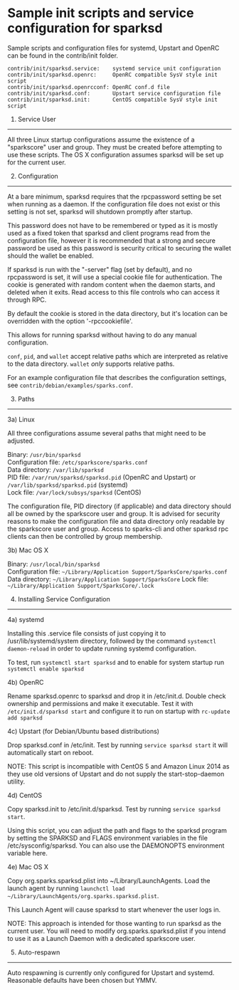 Sample init scripts and service configuration for sparksd
==========================================================

Sample scripts and configuration files for systemd, Upstart and OpenRC
can be found in the contrib/init folder.

    contrib/init/sparksd.service:    systemd service unit configuration
    contrib/init/sparksd.openrc:     OpenRC compatible SysV style init script
    contrib/init/sparksd.openrcconf: OpenRC conf.d file
    contrib/init/sparksd.conf:       Upstart service configuration file
    contrib/init/sparksd.init:       CentOS compatible SysV style init script

1. Service User
---------------------------------

All three Linux startup configurations assume the existence of a "sparkscore" user
and group.  They must be created before attempting to use these scripts.
The OS X configuration assumes sparksd will be set up for the current user.

2. Configuration
---------------------------------

At a bare minimum, sparksd requires that the rpcpassword setting be set
when running as a daemon.  If the configuration file does not exist or this
setting is not set, sparksd will shutdown promptly after startup.

This password does not have to be remembered or typed as it is mostly used
as a fixed token that sparksd and client programs read from the configuration
file, however it is recommended that a strong and secure password be used
as this password is security critical to securing the wallet should the
wallet be enabled.

If sparksd is run with the "-server" flag (set by default), and no rpcpassword is set,
it will use a special cookie file for authentication. The cookie is generated with random
content when the daemon starts, and deleted when it exits. Read access to this file
controls who can access it through RPC.

By default the cookie is stored in the data directory, but it's location can be overridden
with the option '-rpccookiefile'.

This allows for running sparksd without having to do any manual configuration.

`conf`, `pid`, and `wallet` accept relative paths which are interpreted as
relative to the data directory. `wallet` *only* supports relative paths.

For an example configuration file that describes the configuration settings,
see `contrib/debian/examples/sparks.conf`.

3. Paths
---------------------------------

3a) Linux

All three configurations assume several paths that might need to be adjusted.

Binary:              `/usr/bin/sparksd`  
Configuration file:  `/etc/sparkscore/sparks.conf`  
Data directory:      `/var/lib/sparksd`  
PID file:            `/var/run/sparksd/sparksd.pid` (OpenRC and Upstart) or `/var/lib/sparksd/sparksd.pid` (systemd)  
Lock file:           `/var/lock/subsys/sparksd` (CentOS)  

The configuration file, PID directory (if applicable) and data directory
should all be owned by the sparkscore user and group.  It is advised for security
reasons to make the configuration file and data directory only readable by the
sparkscore user and group.  Access to sparks-cli and other sparksd rpc clients
can then be controlled by group membership.

3b) Mac OS X

Binary:              `/usr/local/bin/sparksd`  
Configuration file:  `~/Library/Application Support/SparksCore/sparks.conf`  
Data directory:      `~/Library/Application Support/SparksCore`
Lock file:           `~/Library/Application Support/SparksCore/.lock`

4. Installing Service Configuration
-----------------------------------

4a) systemd

Installing this .service file consists of just copying it to
/usr/lib/systemd/system directory, followed by the command
`systemctl daemon-reload` in order to update running systemd configuration.

To test, run `systemctl start sparksd` and to enable for system startup run
`systemctl enable sparksd`

4b) OpenRC

Rename sparksd.openrc to sparksd and drop it in /etc/init.d.  Double
check ownership and permissions and make it executable.  Test it with
`/etc/init.d/sparksd start` and configure it to run on startup with
`rc-update add sparksd`

4c) Upstart (for Debian/Ubuntu based distributions)

Drop sparksd.conf in /etc/init.  Test by running `service sparksd start`
it will automatically start on reboot.

NOTE: This script is incompatible with CentOS 5 and Amazon Linux 2014 as they
use old versions of Upstart and do not supply the start-stop-daemon utility.

4d) CentOS

Copy sparksd.init to /etc/init.d/sparksd. Test by running `service sparksd start`.

Using this script, you can adjust the path and flags to the sparksd program by
setting the SPARKSD and FLAGS environment variables in the file
/etc/sysconfig/sparksd. You can also use the DAEMONOPTS environment variable here.

4e) Mac OS X

Copy org.sparks.sparksd.plist into ~/Library/LaunchAgents. Load the launch agent by
running `launchctl load ~/Library/LaunchAgents/org.sparks.sparksd.plist`.

This Launch Agent will cause sparksd to start whenever the user logs in.

NOTE: This approach is intended for those wanting to run sparksd as the current user.
You will need to modify org.sparks.sparksd.plist if you intend to use it as a
Launch Daemon with a dedicated sparkscore user.

5. Auto-respawn
-----------------------------------

Auto respawning is currently only configured for Upstart and systemd.
Reasonable defaults have been chosen but YMMV.
